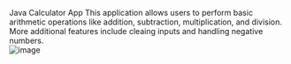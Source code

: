 Java Calculator App 
This application allows users to perform basic arithmetic operations like addition, subtraction, multiplication, and division. More additional features include cleaing inputs and handling negative numbers.  
![image](https://github.com/user-attachments/assets/eac60b54-0b63-49dc-a279-463e546bb2fd)
